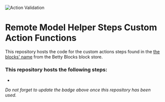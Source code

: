 ![Action Validation](https://github.com/betty-services/Remote-Model-Helper-Steps-Custom-Action-Functions/actions/workflows/main.yml/badge.svg?event=push)

# Remote Model Helper Steps Custom Action Functions

This repository hosts the code for the custom actions steps found in the [the blocks' name](https://my.bettyblocks.com/block-store/blockId/) from the Betty Blocks block store.

### This repository hosts the following steps:

- 

_Do not forget to update the badge above once this repository has been used._
